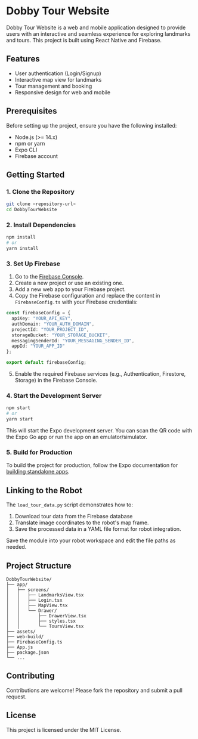 # Dobby Tour Website

Dobby Tour Website is a web and mobile application designed to provide users with an interactive and seamless experience for exploring landmarks and tours. This project is built using React Native and Firebase.

## Features
- User authentication (Login/Signup)
- Interactive map view for landmarks
- Tour management and booking
- Responsive design for web and mobile

## Prerequisites
Before setting up the project, ensure you have the following installed:

- Node.js (>= 14.x)
- npm or yarn
- Expo CLI
- Firebase account

## Getting Started

### 1. Clone the Repository
```bash
git clone <repository-url>
cd DobbyTourWebsite
```

### 2. Install Dependencies
```bash
npm install
# or
yarn install
```

### 3. Set Up Firebase
1. Go to the [Firebase Console](https://console.firebase.google.com/).
2. Create a new project or use an existing one.
3. Add a new web app to your Firebase project.
4. Copy the Firebase configuration and replace the content in `FirebaseConfig.ts` with your Firebase credentials:

```typescript
const firebaseConfig = {
  apiKey: "YOUR_API_KEY",
  authDomain: "YOUR_AUTH_DOMAIN",
  projectId: "YOUR_PROJECT_ID",
  storageBucket: "YOUR_STORAGE_BUCKET",
  messagingSenderId: "YOUR_MESSAGING_SENDER_ID",
  appId: "YOUR_APP_ID"
};

export default firebaseConfig;
```

5. Enable the required Firebase services (e.g., Authentication, Firestore, Storage) in the Firebase Console.

### 4. Start the Development Server
```bash
npm start
# or
yarn start
```

This will start the Expo development server. You can scan the QR code with the Expo Go app or run the app on an emulator/simulator.

### 5. Build for Production
To build the project for production, follow the Expo documentation for [building standalone apps](https://docs.expo.dev/build/introduction/).

## Linking to the Robot

The `load_tour_data.py` script demonstrates how to:

1. Download tour data from the Firebase database
2. Translate image coordinates to the robot's map frame.
3. Save the processed data in a YAML file format for robot integration.

Save the module into your robot workspace and edit the file paths as needed.

## Project Structure
```
DobbyTourWebsite/
├── app/
│   ├── screens/
│   │   ├── LandmarksView.tsx
│   │   ├── Login.tsx
│   │   ├── MapView.tsx
│   │   └── Drawer/
│   │       ├── DrawerView.tsx
│   │       ├── styles.tsx
│   │       └── ToursView.tsx
├── assets/
├── web-build/
├── FirebaseConfig.ts
├── App.js
├── package.json
└── ...
```

## Contributing
Contributions are welcome! Please fork the repository and submit a pull request.

## License
This project is licensed under the MIT License.
